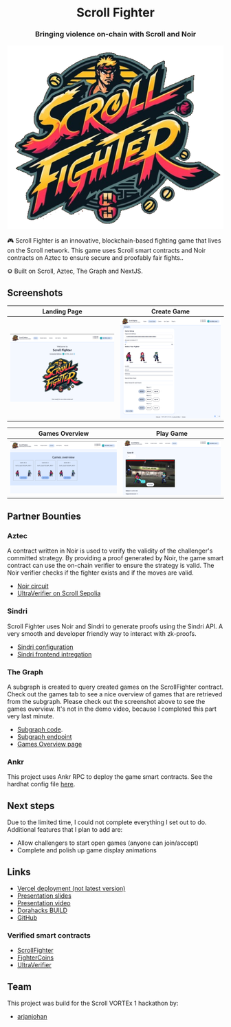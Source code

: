 <div align="center">
  <h1 align="center">Scroll Fighter </h1>
  <h3>Bringing violence on-chain with Scroll and Noir</h3>
  
![logo](logo.png)
</div>

🎮 Scroll Fighter is an innovative, blockchain-based fighting game that lives on the Scroll network. This game uses Scroll smart contracts and Noir contracts on Aztec to ensure secure and proofably fair fights..

⚙️ Built on Scroll, Aztec, The Graph and NextJS.

## Screenshots

| Landing Page                                   | Create Game                              |
| ---------------------------------------------- | ---------------------------------------- |
| ![Landing Page](screenshots/1-landingpage.png) | ![Create Page](screenshots/2-create.png) |

| Games Overview                         | Play Game                            |
| -------------------------------------- | ------------------------------------ |
| ![Games Page](screenshots/3-games.png) | ![Play Page](screenshots/5-play.png) |

## Partner Bounties

### Aztec

A contract written in Noir is used to verify the validity of the challenger's committed strategy. By providing a proof generated by Noir, the game smart contract can use the on-chain verifier to ensure the strategy is valid. The Noir verifier checks if the fighter exists and if the moves are valid.

- [Noir circuit](https://github.com/arjanjohan/scroll-fighter/blob/33e5e043bd6b3beb35e60fb84cbf66c5dde24264/packages/noir/circuits/src/main.nr)
- [UltraVerifier on Scroll Sepolia](https://sepolia.scrollscan.com/address/0x06cA44b817F9172e1BaB3a8e8a36020AeC6D7e8d#code)

### Sindri

Scroll Fighter uses Noir and Sindri to generate proofs using the Sindri API. A very smooth and developer friendly way to interact with zk-proofs.

- [Sindri configuration](https://github.com/arjanjohan/scroll-fighter/tree/33e5e043bd6b3beb35e60fb84cbf66c5dde24264/packages/noir)
- [Sindri frontend intregation](https://github.com/arjanjohan/scroll-fighter/blob/2f9f2b9487f9a2df05dee49a2c94bd32b3fa2c13/packages/nextjs/components/GameForm.tsx#L154)

### The Graph

A subgraph is created to query created games on the ScrollFighter contract. Check out the games tab to see a nice overview of games that are retrieved from the subgraph. Please check out the screenshot above to see the games overview. It's not in the demo video, because I completed this part very last minute.

- [Subgraph code](https://github.com/arjanjohan/scroll-fighter/tree/main/packages/graph).
- [Subgraph endpoint](https://api.studio.thegraph.com/query/72991/scrollfighter/version/latest)
- [Games Overview page](https://github.com/arjanjohan/scroll-fighter/tree/3b7dd99d66a4344f5cfbd80556526ac1181fb7a9/packages/nextjs/app/games)

### Ankr

This project uses Ankr RPC to deploy the game smart contracts. See the hardhat config file [here](https://github.com/arjanjohan/scroll-fighter/blob/1784b9fefb680b3d1a046fe318004f25a14a7aad/packages/hardhat/hardhat.config.ts#L106).

## Next steps

Due to the limited time, I could not complete everything I set out to do. Additional features that I plan to add are:

- Allow challengers to start open games (anyone can join/accept)
- Complete and polish up game display animations

## Links

- [Vercel deployment (not latest version)](https://scrollfighter.vercel.app/)
- [Presentation slides](https://docs.google.com/presentation/d/1IYbLM9cwdpbuSvShZCdJoJ4JEDa683sMTGp3Bh6K79o/edit?usp=sharing)
- [Presentation video](https://www.loom.com/share/bf35511f16b140e98bf324ac79085769?sid=247ee967-9e0c-4594-88cf-a2f3587ee6b9)
- [Dorahacks BUILD](https://dorahacks.io/buidl/11485)
- [GitHub](https://github.com/arjanjohan/scroll-fighter)

### Verified smart contracts

- [ScrollFighter](https://sepolia.scrollscan.com/address/0x16d4fAD899F2c925AB3e7293F081545Dd08d73B6#code)
- [FighterCoins](https://sepolia.scrollscan.com/address/0x64CDeB6CD5ecfB002bdaFabc98B5C883C5C06B27#code)
- [UltraVerifier](https://sepolia.scrollscan.com/address/0x06cA44b817F9172e1BaB3a8e8a36020AeC6D7e8d#code)

## Team

This project was build for the Scroll VORTEx 1 hackathon by:

- [arjanjohan](https://x.com/arjanjohan/)
